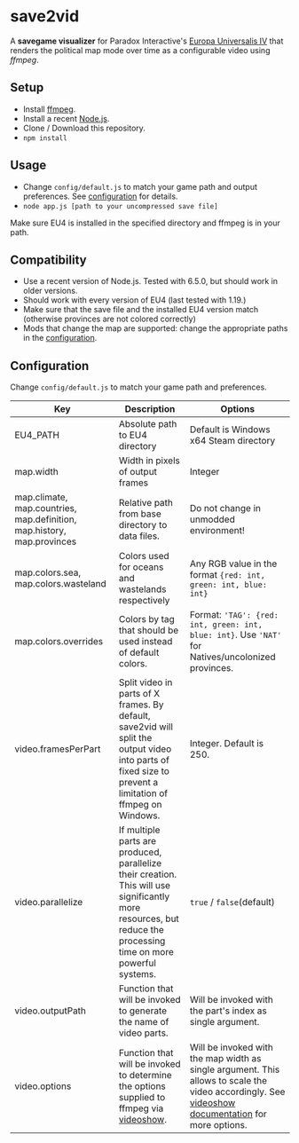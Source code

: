 # save2vid
A **savegame visualizer** for Paradox Interactive's [Europa Universalis IV](http://www.europauniversalis4.com/) that renders the political map mode over time as a configurable video using *ffmpeg*.

## Setup
* Install [ffmpeg](https://ffmpeg.org/download.html).
* Install a recent [Node.js](https://nodejs.org/).
* Clone / Download this repository.
* `npm install`

## Usage
* Change `config/default.js` to match your game path and output preferences. See [configuration](#configuration) for details.
* `node app.js [path to your uncompressed save file]`

Make sure EU4 is installed in the specified directory and ffmpeg is in your path.

## Compatibility
* Use a recent version of Node.js. Tested with 6.5.0, but should work in older versions.
* Should work with every version of EU4 (last tested with 1.19.)
* Make sure that the save file and the installed EU4 version match (otherwise provinces are not colored correctly)
* Mods that change the map are supported: change the appropriate paths in the [configuration](#configuration).

## Configuration
Change `config/default.js` to match your game path and preferences.

|Key|Description|Options|
|---|---|---|
|EU4_PATH|Absolute path to EU4 directory|Default is Windows x64 Steam directory|
|map.width|Width in pixels of output frames|Integer|
|map.climate, map.countries, map.definition, map.history, map.provinces|Relative path from base directory to data files.|Do not change in unmodded environment!|
|map.colors.sea, map.colors.wasteland|Colors used for oceans and wastelands respectively|Any RGB value in the format `{red: int, green: int, blue: int}`|
|map.colors.overrides|Colors by tag that should be used instead of default colors.|Format: `'TAG': {red: int, green: int, blue: int}`. Use `'NAT'` for Natives/uncolonized provinces.|
|video.framesPerPart|Split video in parts of X frames. By default, save2vid will split the output video into parts of fixed size to prevent a limitation of ffmpeg on Windows.|Integer. Default is 250.|
|video.parallelize|If multiple parts are produced, parallelize their creation. This will use significantly more resources, but reduce the processing time on more powerful systems.|`true` / `false`(default)|
|video.outputPath|Function that will be invoked to generate the name of video parts.|Will be invoked with the part's index as single argument.|
|video.options|Function that will be invoked to determine the options supplied to ffmpeg via [videoshow](https://github.com/h2non/videoshow).|Will be invoked with the map width as single argument. This allows to scale the video accordingly. See [videoshow documentation](https://github.com/h2non/videoshow#video-options) for more options.|
